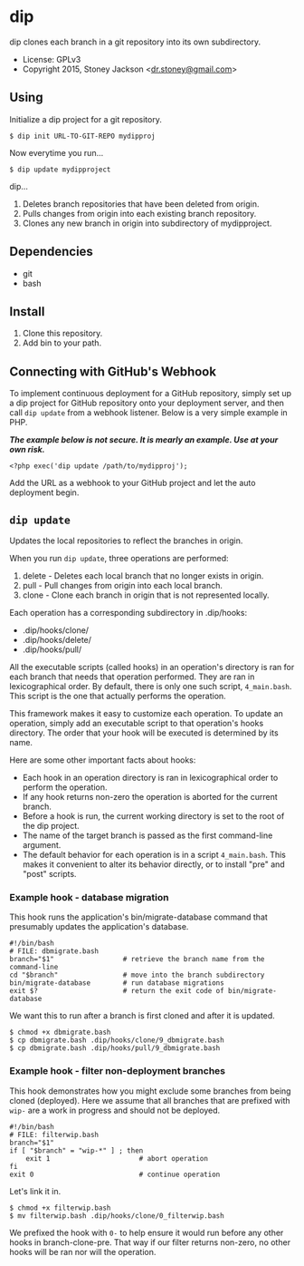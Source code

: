 # dip

dip clones each branch in a git repository into its own subdirectory.

* License: GPLv3
* Copyright 2015, Stoney Jackson &lt;dr.stoney@gmail.com>

## Using

Initialize a dip project for a git repository.

    $ dip init URL-TO-GIT-REPO mydipproj

Now everytime you run...

    $ dip update mydipproject

dip...

1. Deletes branch repositories that have been deleted from origin.
2. Pulls changes from origin into each existing branch repository.
3. Clones any new branch in origin into subdirectory of mydipproject.

## Dependencies

* git
* bash

## Install

1. Clone this repository.
2. Add bin to your path.

## Connecting with GitHub's Webhook

To implement continuous deployment for a GitHub repository, simply set up a dip
project for GitHub repository onto your deployment server, and then call `dip
update` from a webhook listener. Below is a very simple example in PHP.

***The example below is not secure. It is mearly an example. Use at your own
risk.***

    <?php exec('dip update /path/to/mydipproj');

Add the URL as a webhook to your GitHub project and let the auto deployment
begin.

## `dip update`

Updates the local repositories to reflect the branches in origin.

When you run `dip update`, three operations are performed:

1. delete - Deletes each local branch that no longer exists in origin.
2. pull - Pull changes from origin into each local branch.
3. clone - Clone each branch in origin that is not represented locally.

Each operation has a corresponding subdirectory in .dip/hooks:

* .dip/hooks/clone/
* .dip/hooks/delete/
* .dip/hooks/pull/

All the executable scripts (called hooks) in an operation's directory is ran for
each branch that needs that operation performed. They are ran in lexicographical
order.  By default, there is only one such script, `4_main.bash`. This script is
the one that actually performs the operation.

This framework makes it easy to customize each operation. To update an
operation, simply add an executable script to that operation's hooks directory.
The order that your hook will be executed is determined by its name.

Here are some other important facts about hooks:

* Each hook in an operation directory is ran in lexicographical order to perform
  the operation.
* If any hook returns non-zero the operation is aborted for the current branch.
* Before a hook is run, the current working directory is set to the root of the
  dip project.
* The name of the target branch is passed as the first command-line argument.
* The default behavior for each operation is in a script `4_main.bash`. This
  makes it convenient to alter its behavior directly, or to install "pre" and
  "post" scripts.

### Example hook - database migration

This hook runs the application's bin/migrate-database command that presumably
updates the application's database.

    #!/bin/bash
    # FILE: dbmigrate.bash
    branch="$1"                 # retrieve the branch name from the command-line
    cd "$branch"                # move into the branch subdirectory
    bin/migrate-database        # run database migrations
    exit $?                     # return the exit code of bin/migrate-database

We want this to run after a branch is first cloned and after it is updated.

    $ chmod +x dbmigrate.bash
    $ cp dbmigrate.bash .dip/hooks/clone/9_dbmigrate.bash
    $ cp dbmigrate.bash .dip/hooks/pull/9_dbmigrate.bash

### Example hook - filter non-deployment branches

This hook demonstrates how you might exclude some branches from being cloned
(deployed). Here we assume that all branches that are prefixed with `wip-` are a
work in progress and should not be deployed.

    #!/bin/bash
    # FILE: filterwip.bash
    branch="$1"
    if [ "$branch" = "wip-*" ] ; then
        exit 1                      # abort operation
    fi
    exit 0                          # continue operation

Let's link it in.

    $ chmod +x filterwip.bash
    $ mv filterwip.bash .dip/hooks/clone/0_filterwip.bash

We prefixed the hook with `0-` to help ensure it would run before any other
hooks in branch-clone-pre. That way if our filter returns non-zero, no other
hooks will be ran nor will the operation.
